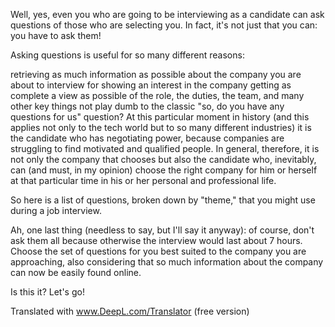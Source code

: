 


Well, yes, even you who are going to be interviewing as a candidate can ask questions of those who are selecting you. In fact, it's not just that you can: you have to ask them!

Asking questions is useful for so many different reasons:

retrieving as much information as possible about the company you are about to interview for
showing an interest in the company
getting as complete a view as possible of the role, the duties, the team, and many other key things
not play dumb to the classic "so, do you have any questions for us" question?
At this particular moment in history (and this applies not only to the tech world but to so many different industries) it is the candidate who has negotiating power, because companies are struggling to find motivated and qualified people. In general, therefore, it is not only the company that chooses but also the candidate who, inevitably, can (and must, in my opinion) choose the right company for him or herself at that particular time in his or her personal and professional life.

So here is a list of questions, broken down by "theme," that you might use during a job interview.

Ah, one last thing (needless to say, but I'll say it anyway): of course, don't ask them all because otherwise the interview would last about 7 hours. Choose the set of questions for you best suited to the company you are approaching, also considering that so much information about the company can now be easily found online.

Is this it? Let's go!

Translated with www.DeepL.com/Translator (free version)
